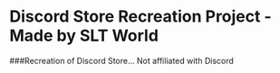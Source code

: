 # Discord Store Recreation Project - Made by SLT World
###Recreation of Discord Store...
Not affiliated with Discord
